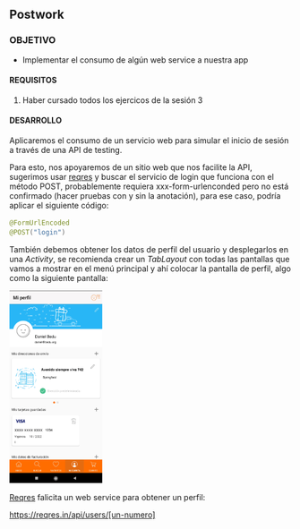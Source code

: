 
## Postwork

### OBJETIVO

- Implementar el consumo de algún web service a nuestra app

#### REQUISITOS

1. Haber cursado todos los ejercicos de la sesión 3

#### DESARROLLO

Aplicaremos el consumo de un servicio web para simular el inicio de sesión a través de una API de testing.

Para esto, nos apoyaremos de un sitio web que nos facilite la API, sugerimos usar [reqres](https://reqres.in/) y buscar el servicio de login que funciona con el método POST, probablemente requiera xxx-form-urlenconded pero no está confirmado (hacer pruebas con y sin la anotación), para ese caso, podría aplicar el siguiente código:

```kotlin
@FormUrlEncoded
@POST("login")
```

También debemos obtener los datos de perfil del usuario y desplegarlos en una *Activity*, se recomienda crear un *TabLayout* con todas las pantallas que vamos a mostrar en el menú principal y ahí colocar la pantalla de perfil, algo como la siguiente pantalla:

<img src="01.png" width="33%"/>

[Reqres](https://reqres.in/) falicita un web service para obtener un perfil:

https://reqres.in/api/users/[un-numero]


